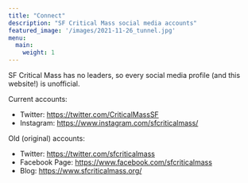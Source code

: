 ```yaml
---
title: "Connect"
description: "SF Critical Mass social media accounts"
featured_image: '/images/2021-11-26_tunnel.jpg'
menu:
  main:
    weight: 1
---
```


SF Critical Mass has no leaders, so every social media profile (and this
website!) is unofficial.

Current accounts:
* Twitter: https://twitter.com/CriticalMassSF
* Instagram: https://www.instagram.com/sfcriticalmass/

Old (original) accounts:
* Twitter: https://twitter.com/sfcriticalmass
* Facebook Page: https://www.facebook.com/sfcriticalmass
* Blog: https://www.sfcriticalmass.org/

